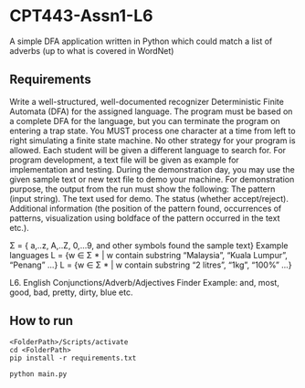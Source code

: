 # CPT443-Assn1-L6
A simple DFA application written in Python which could match a list of adverbs (up to what is covered in WordNet)

## Requirements
Write a well-structured, well-documented recognizer Deterministic Finite Automata (DFA) for the
assigned language. The program must be based on a complete DFA for the language, but you can
terminate the program on entering a trap state. You MUST process one character at a time from left
to right simulating a finite state machine. No other strategy for your program is allowed.
Each student will be given a different language to search for. For program development, a text file will
be given as example for implementation and testing. During the demonstration day, you may use the
given sample text or new text file to demo your machine.
For demonstration purpose, the output from the run must show the following:
 The pattern (input string).
The text used for demo.
The status (whether accept/reject).
Additional information (the position of the pattern found, occurrences of patterns, visualization using
boldface of the pattern occurred in the text etc.). 

Σ = { a,..z, A,..Z, 0,…9, and other symbols found the sample text}
Example languages
L = {w ∈ Σ * | w contain substring “Malaysia”, “Kuala Lumpur”, “Penang” ...}
L = {w ∈ Σ * | w contain substring “2 litres”, “1kg”, “100%” ...} 

L6. English Conjunctions/Adverb/Adjectives Finder
Example: and, most, good, bad, pretty, dirty, blue etc. 

## How to run
```
<FolderPath>/Scripts/activate
cd <FolderPath>
pip install -r requirements.txt
```
```
python main.py
```
